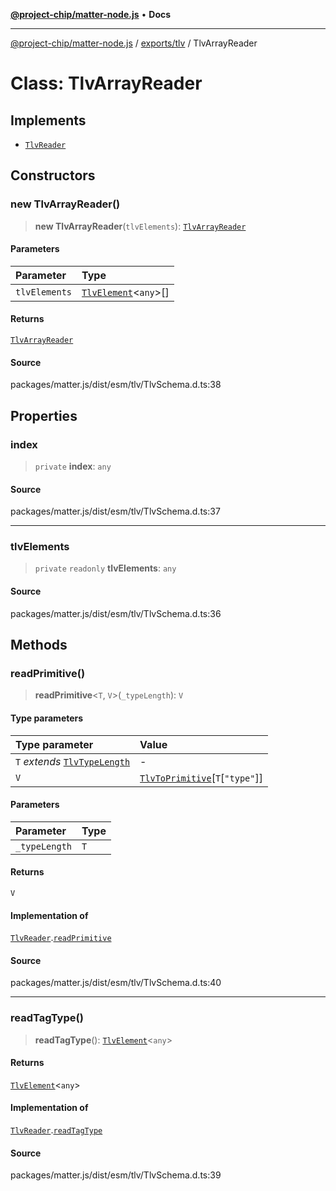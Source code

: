 [**@project-chip/matter-node.js**](../../../README.md) • **Docs**

***

[@project-chip/matter-node.js](../../../modules.md) / [exports/tlv](../README.md) / TlvArrayReader

# Class: TlvArrayReader

## Implements

- [`TlvReader`](../interfaces/TlvReader.md)

## Constructors

### new TlvArrayReader()

> **new TlvArrayReader**(`tlvElements`): [`TlvArrayReader`](TlvArrayReader.md)

#### Parameters

| Parameter | Type |
| :------ | :------ |
| `tlvElements` | [`TlvElement`](../README.md#tlvelementt)\<`any`\>[] |

#### Returns

[`TlvArrayReader`](TlvArrayReader.md)

#### Source

packages/matter.js/dist/esm/tlv/TlvSchema.d.ts:38

## Properties

### index

> `private` **index**: `any`

#### Source

packages/matter.js/dist/esm/tlv/TlvSchema.d.ts:37

***

### tlvElements

> `private` `readonly` **tlvElements**: `any`

#### Source

packages/matter.js/dist/esm/tlv/TlvSchema.d.ts:36

## Methods

### readPrimitive()

> **readPrimitive**\<`T`, `V`\>(`_typeLength`): `V`

#### Type parameters

| Type parameter | Value |
| :------ | :------ |
| `T` *extends* [`TlvTypeLength`](../README.md#tlvtypelength) | - |
| `V` | [`TlvToPrimitive`](../README.md#tlvtoprimitive)\[`T`\[`"type"`\]\] |

#### Parameters

| Parameter | Type |
| :------ | :------ |
| `_typeLength` | `T` |

#### Returns

`V`

#### Implementation of

[`TlvReader`](../interfaces/TlvReader.md).[`readPrimitive`](../interfaces/TlvReader.md#readprimitive)

#### Source

packages/matter.js/dist/esm/tlv/TlvSchema.d.ts:40

***

### readTagType()

> **readTagType**(): [`TlvElement`](../README.md#tlvelementt)\<`any`\>

#### Returns

[`TlvElement`](../README.md#tlvelementt)\<`any`\>

#### Implementation of

[`TlvReader`](../interfaces/TlvReader.md).[`readTagType`](../interfaces/TlvReader.md#readtagtype)

#### Source

packages/matter.js/dist/esm/tlv/TlvSchema.d.ts:39
